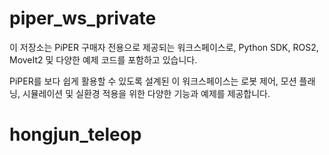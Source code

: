 # piper_ws_private
이 저장소는 PiPER 구매자 전용으로 제공되는 워크스페이스로, Python SDK, ROS2, MoveIt2 및 다양한 예제 코드를 포함하고 있습니다.

PiPER를 보다 쉽게 활용할 수 있도록 설계된 이 워크스페이스는 로봇 제어, 모션 플래닝, 시뮬레이션 및 실환경 적용을 위한 다양한 기능과 예제를 제공합니다.
# hongjun_teleop
